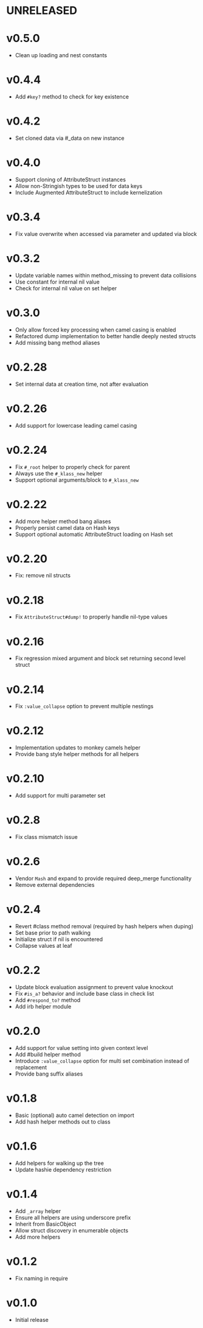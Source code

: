 # UNRELEASED

# v0.5.0
* Clean up loading and nest constants

# v0.4.4
* Add `#key?` method to check for key existence

# v0.4.2
* Set cloned data via #_data on new instance

# v0.4.0
* Support cloning of AttributeStruct instances
* Allow non-Stringish types to be used for data keys
* Include Augmented AttributeStruct to include kernelization

# v0.3.4
* Fix value overwrite when accessed via parameter and updated via block

# v0.3.2
* Update variable names within method_missing to prevent data collisions
* Use constant for internal nil value
* Check for internal nil value on set helper

# v0.3.0
* Only allow forced key processing when camel casing is enabled
* Refactored dump implementation to better handle deeply nested structs
* Add missing bang method aliases

# v0.2.28
* Set internal data at creation time, not after evaluation

# v0.2.26
* Add support for lowercase leading camel casing

# v0.2.24
* Fix `#_root` helper to properly check for parent
* Always use the `#_klass_new` helper
* Support optional arguments/block to `#_klass_new`

# v0.2.22
* Add more helper method bang aliases
* Properly persist camel data on Hash keys
* Support optional automatic AttributeStruct loading on Hash set

# v0.2.20
* Fix: remove nil structs

# v0.2.18
* Fix `AttributeStruct#dump!` to properly handle nil-type values

# v0.2.16
* Fix regression mixed argument and block set returning second level struct

# v0.2.14
* Fix `:value_collapse` option to prevent multiple nestings

# v0.2.12
* Implementation updates to monkey camels helper
* Provide bang style helper methods for all helpers

# v0.2.10
* Add support for multi parameter set

# v0.2.8
* Fix class mismatch issue

# v0.2.6
* Vendor `Mash` and expand to provide required deep_merge functionality
* Remove external dependencies

# v0.2.4
* Revert #class method removal (required by hash helpers when duping)
* Set base prior to path walking
* Initialize struct if nil is encountered
* Collapse values at leaf

# v0.2.2
* Update block evaluation assignment to prevent value knockout
* Fix `#is_a?` behavior and include base class in check list
* Add `#respond_to?` method
* Add irb helper module

# v0.2.0
* Add support for value setting into given context level
* Add #build helper method
* Introduce `:value_collapse` option for multi set combination instead of replacement
* Provide bang suffix aliases

# v0.1.8
* Basic (optional) auto camel detection on import
* Add hash helper methods out to class

# v0.1.6
* Add helpers for walking up the tree
* Update hashie dependency restriction

# v0.1.4
* Add `_array` helper
* Ensure all helpers are using underscore prefix
* Inherit from BasicObject
* Allow struct discovery in enumerable objects
* Add more helpers

# v0.1.2
* Fix naming in require

# v0.1.0
* Initial release

